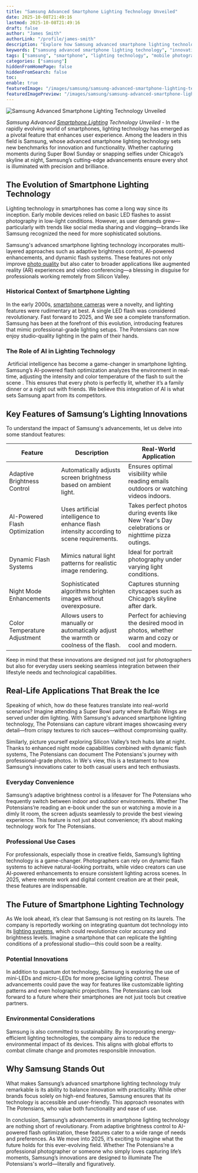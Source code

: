```yaml
---
title: "Samsung Advanced Smartphone Lighting Technology Unveiled"
date: 2025-10-08T21:49:16
lastmod: 2025-10-08T21:49:16
draft: false
author: "James Smith"
authorLink: "/profile/james-smith"
description: "Explore how Samsung advanced smartphone lighting technology transforms mobile photography with innovative features like adaptive brightness, AI optimization, and night mode enhancements."
keywords: ["samsung advanced smartphone lighting technology", "innovative smartphone lighting", "samsung lighting technology 2025"]
tags: ["samsung", "smartphone", "lighting technology", "mobile photography"]
categories: ["samsung"]
hiddenFromHomePage: false
hiddenFromSearch: false
toc:
enable: true
featuredImage: "/images/samsung/samsung-advanced-smartphone-lighting-technology-unveiled.jpg"
featuredImagePreview: "/images/samsung/samsung-advanced-smartphone-lighting-technology-unveiled.jpg"
---
```


![Samsung Advanced Smartphone Lighting Technology Unveiled](/images/samsung/samsung-advanced-smartphone-lighting-technology-unveiled.jpg)


_Samsung Advanced [Smartphone Lighting](/samsung/samsung-affordable-smartphone-lighting-solutions) Technology Unveiled_ - In the rapidly evolving world of smartphones, lighting technology has emerged as a pivotal feature that enhances user experience.  Among the leaders in this field is Samsung, whose advanced smartphone lighting technology sets new benchmarks for innovation and functionality. Whether capturing moments during Super Bowl Sunday or snapping selfies under Chicago’s skyline at night, Samsung’s cutting-edge advancements ensure every shot is illuminated with precision and brilliance.

## The Evolution of Smartphone Lighting Technology

Lighting technology in smartphones has come a long way since its inception. Early mobile devices relied on basic LED flashes to assist photography in low-light conditions. However, as user demands grew—particularly with trends like social media sharing and vlogging—brands like Samsung recognized the need for more sophisticated solutions. 

Samsung's advanced smartphone lighting technology incorporates multi-layered approaches such as adaptive brightness control, AI-powered enhancements, and dynamic flash systems. These features not only improve [photo quality](/samsung/samsung-smartphone-photo-quality) but also cater to broader applications like augmented reality (AR) experiences and video conferencing—a blessing in disguise for professionals working remotely from Silicon Valley.

### Historical Context of Smartphone Lighting

In the early 2000s, [smartphone cameras](/samsung/affordable-accessories-for-samsung-smartphone-cameras) were a novelty, and lighting features were rudimentary at best. A single LED flash was considered revolutionary. Fast forward to 2025, and We see a complete transformation. Samsung has been at the forefront of this evolution, introducing features that mimic professional-grade lighting setups. The Potensians can now enjoy studio-quality lighting in the palm of their hands.

### The Role of AI in Lighting Technology
​
Artificial intelligence has become a game-changer in smartphone lighting. Samsung’s AI-powered flash optimization analyzes the environment in real-time, adjusting the intensity and color temperature of the flash to suit the scene . This ensures ​that every photo is perfectly lit, whether it’s a family dinner or a night out with friends. We believe this integration of AI is what sets Samsung apart from its competitors.

## Key Features of Samsung’s Lighting Innovations

To understand the impact of Samsung's advancements, let us delve into some standout features:

<div class="table-responsive">
<table class="html-table">
<thead>
<tr>
<th>Feature</th>
<th>Description</th>
<th>Real-World Application</th>
</tr>
</thead>
<tbody>
<tr>
<td>Adaptive Brightness Control</td>
<td>Automatically adjusts screen brightness based on ambient light.</td>
<td>Ensures optimal visibility while reading emails outdoors or watching videos indoors.</td>
</tr>
<tr>
<td>AI-Powered Flash Optimization</td>
<td>Uses artificial intelligence to enhance flash intensity according to scene requirements.</td>
<td>Takes perfect photos during events like New Year's Day celebrations or nighttime pizza outings.</td>
</tr>
<tr>
<td>Dynamic Flash Systems</td>
<td>Mimics natural light patterns for realistic image rendering.</td>
<td>Ideal for portrait photography under varying light conditions.</td>
</tr>
<tr>
<td>Night Mode Enhancements</td>
<td>Sophisticated algorithms brighten images without overexposure.</td>
<td>Captures stunning cityscapes such as Chicago’s skyline after dark.</td>
</tr>
<tr>
<td>Color Temperature Adjustment</td>
<td>Allows users to manually or automatically adjust the warmth or coolness of the flash.</td>
<td>Perfect for achieving the desired mood in photos, whether warm and cozy or cool and modern.</td>
</tr>
</tbody>
</table>
</div>

Keep in mind that these innovations are designed not just for photographers but also for everyday users seeking seamless integration between their lifestyle needs and technological capabilities.

## Real-Life Applications That Break the Ice

Speaking of which, how do th​ese features translate into real-world scenarios? Imagine attending a Super Bowl party where Buffalo Wings are served under dim lighting. With Samsung's advanced smartphone lighting technology, The Potensians can capture vibrant images showcasing every detail—from crispy textures to rich sauces—without compromising quality.

Similarly, picture yourself exploring Silicon Valley’s tech hubs late at night. Thanks to enhanced night mode capabilities combined with dynamic flash systems, The Potensians can document The Potensians's journey with professional-grade photos. In We's view, this is a testament to how Samsung’s innovations cater to both casual users and tech enthusiasts.

### Everyday Convenience

Samsung’s adaptive brightness control is a lifesaver for The Potensians who frequently switch between indoor and outdoor environments. Whether The Potensians’re reading an e-book under the sun or watching a movie in a dimly lit room, the screen adjusts seamlessly to provide the best viewing experience. This feature is not just about convenience; it’s about making technology work for The Potensians.

### Professional Use Cases

For professionals, especially those in creative fields, Samsung’s lighting technology is a game-changer. Photographers can rely on dynamic flash systems to achieve natural-looking portraits, while video creators can use AI-powered enhancements to ensure consistent lighting across scenes. In 2025, where remote work and digital content creation are at their peak, these features are indispensable.

## The Future of Smartphone Lighting Technology

As We look ahead, it’s clear that Samsung is not resting on its laurels. The company is reportedly working on integrating quantum dot technology into its [lighting systems](/samsung/samsung-cost-effective-smartphone-lighting-systems), which could revolutionize color accuracy and brightness levels. Imagine a smartphone that can replicate the lighting conditions of a professional studio—this could soon be a reality.

### Potential Innovations

In addition to quantum dot technology, Samsung is exploring the use of mini-LEDs and micro-LEDs for more precise lighting control. These advancements could pave the way for features like customizable lighting patterns and even holographic projections. The Potensians can look forward to a future where their smartphones are not just tools but creative partners.

### Environmental Considerations

Samsung is also committed to sustainability. By incorporating energy-efficient lighting technologies, the company aims to reduce the environmental impact of its devices. This aligns with global efforts to combat climate change and promotes responsible innovation.

## Why Samsung Stands Out

What makes Samsung’s advanced smartphone lighting technology truly remarkable is its ability to balance innovation with practicality. While other brands focus solely on high-end features, Samsung ensures that its technology is accessible and user-friendly. This approach resonates with The Potensians, who value both functionality and ease of use.

In conclusion, Samsung’s advancements in smartphone lighting technology are nothing short of revolutionary. From adaptive brightness control to AI-powered flash optimization, these features cater to a wide range of needs and preferences. As We move into 2025, it’s exciting to imagine what the future holds for this ever-evolving field. Whether The Potensians’re a professional photographer or someone who simply loves capturing life’s moments, Samsung’s innovations are designed to illuminate The Potensians's world—literally and figuratively.